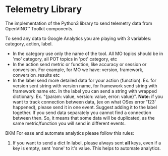 # Telemetry Library

The implementation of the Python3 library to send telemetry data from OpenVINO™ Toolkit components.

To send any data to Google Analytics you are playing with 3 variables: category, action, label.
- In the category use only the name of the tool. All MO topics should be in 'mo' category, all POT topics in 'pot' category, etc
- In the action send metric or function, like accuracy or session or conversion. For example, for MO we have: version, framework, conversion_results etc
- In the label send more detailed data for your action (function). Ex. for version sent string with version name, for framework send string with framework name etc. In the label you can send a string with wrapped dictionary. Ex. "{param: value, version: value, error: value}".
**Note:** if you want to track connection between data, (ex on what OSes error '123' happened), please send it in one event. Suggest adding it to the label together. If you send data separately you cannot find a connection between then. So, it means that some data will be duplicated, as the same metric/function you will send in different events. 

BKM
For ease and automate analytics please follow this rules:
1. If you want to send a dict In label, please always sent **all** keys, even if a key is empty, sent 'none' to it's value. This helps to automate analytics. 